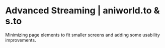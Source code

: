 # Advanced Streaming | aniworld.to & s.to

Minimizing page elements to fit smaller screens and adding some usability improvements.